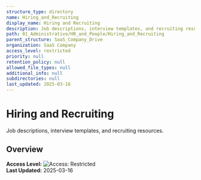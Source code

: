 ```yaml
---
structure_type: directory
name: Hiring_and_Recruiting
display_name: Hiring and Recruiting
description: Job descriptions, interview templates, and recruiting resources.
path: 01_Administrative/HR_and_People/Hiring_and_Recruiting
parent_structure: SaaS_Company_Drive
organization: SaaS Company
access_level: restricted
priority: null
retention_policy: null
allowed_file_types: null
additional_info: null
subdirectories: null
last_updated: 2025-03-16
---
```


# Hiring and Recruiting

Job descriptions, interview templates, and recruiting resources.

## Overview

**Access Level:** ![Access: Restricted](https://img.shields.io/badge/Access-Restricted-yellow)  
**Last Updated:** 2025-03-16  
